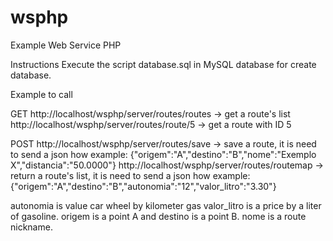 # wsphp
Example Web Service PHP

Instructions
Execute the script database.sql in MySQL database for create database.

Example to call

GET
http://localhost/wsphp/server/routes/routes -> get a route's list
http://localhost/wsphp/server/routes/route/5 -> get a route with ID 5

POST
http://localhost/wsphp/server/routes/save -> save a route, it is need to send a json how example: {"origem":"A","destino":"B","nome":"Exemplo X","distancia":"50.0000"}
http://localhost/wsphp/server/routes/routemap -> return a route's list, it is need to send a json how example: {"origem":"A","destino":"B","autonomia":"12","valor_litro":"3.30"}

autonomia is value car wheel by kilometer gas
valor_litro is a price by a liter of gasoline.
origem is a point A and destino is a point B.
nome is a route nickname.
